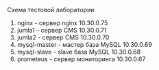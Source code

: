 Схема тестовой лаборатории
1. nginx - сервер nginx	10.30.0.75 
2. jumla1 - сервер CMS	10.30.0.71
3. jumla2 - сервер CMS	10.30.0.70
4. mysql-master - мастер база MySQL	10.30.0.69
5. mysql-slave  - slave база MySQL	10.30.0.68
6. prometeus - сервер мониторинга	10.30.0.67
